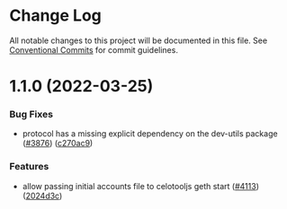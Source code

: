 # Change Log

All notable changes to this project will be documented in this file.
See [Conventional Commits](https://conventionalcommits.org) for commit guidelines.

# 1.1.0 (2022-03-25)


### Bug Fixes

* protocol has a missing explicit dependency on the dev-utils package ([#3876](https://github.com/AyGupta18/race-monorepo/issues/3876)) ([c270ac9](https://github.com/AyGupta18/race-monorepo/commit/c270ac9))


### Features

* allow passing initial accounts file to celotooljs geth start ([#4113](https://github.com/AyGupta18/race-monorepo/issues/4113)) ([2024d3c](https://github.com/AyGupta18/race-monorepo/commit/2024d3c))
